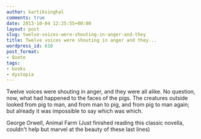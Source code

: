 ```yaml
---
author: kartiksinghal
comments: true
date: 2013-10-04 12:25:55+00:00
layout: post
slug: twelve-voices-were-shouting-in-anger-and-they
title: Twelve voices were shouting in anger and they...
wordpress_id: 610
post_format:
- Quote
tags:
- books
- dystopia
---
```


Twelve voices were shouting in anger, and they were all alike. No question, now, what had happened to the faces of the pigs. The creatures outside looked from pig to man, and from man to pig, and from pig to man again; but already it was impossible to say which was which.

George Orwell, Animal Farm (Just finished reading this classic novella, couldn't help but marvel at the beauty of these last lines)
